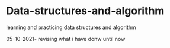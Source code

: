 # Data-structures-and-algorithm
learning and practicing data structures and algorithm 

05-10-2021- revising what i have donw until now

